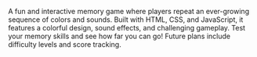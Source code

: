 A fun and interactive memory game where players repeat an ever-growing sequence of colors and sounds. Built with HTML, CSS, and JavaScript, it features a colorful design, sound effects, and challenging gameplay. Test your memory skills and see how far you can go! Future plans include difficulty levels and score tracking.
